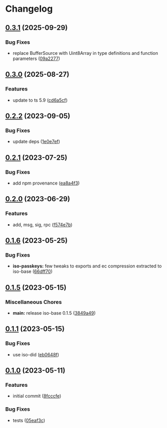 # Changelog

## [0.3.1](https://github.com/hugomrdias/iso-repo/compare/iso-passkeys-v0.3.0...iso-passkeys-v0.3.1) (2025-09-29)


### Bug Fixes

* replace BufferSource with Uint8Array in type definitions and function parameters ([09a2277](https://github.com/hugomrdias/iso-repo/commit/09a2277ee5587091bb1b7152d479c1a608ef0d82))

## [0.3.0](https://github.com/hugomrdias/iso-repo/compare/iso-passkeys-v0.2.2...iso-passkeys-v0.3.0) (2025-08-27)


### Features

* update to ts 5.9 ([cd6a5cf](https://github.com/hugomrdias/iso-repo/commit/cd6a5cfcdeaf7dcc614b50d30ba0f8b82e304e06))

## [0.2.2](https://github.com/hugomrdias/iso-repo/compare/iso-passkeys-v0.2.1...iso-passkeys-v0.2.2) (2023-09-05)


### Bug Fixes

* update deps ([1e0e7ef](https://github.com/hugomrdias/iso-repo/commit/1e0e7ef49e0d48719672129d8aff5c4ddd225ad8))

## [0.2.1](https://github.com/hugomrdias/iso-repo/compare/iso-passkeys-v0.2.0...iso-passkeys-v0.2.1) (2023-07-25)


### Bug Fixes

* add npm provenance ([ea8a4f3](https://github.com/hugomrdias/iso-repo/commit/ea8a4f3125d0775e92ed03f804344be2be66f05c))

## [0.2.0](https://github.com/hugomrdias/iso-repo/compare/iso-passkeys-v0.1.6...iso-passkeys-v0.2.0) (2023-06-29)


### Features

* add, msg, sig, rpc ([f574e7b](https://github.com/hugomrdias/iso-repo/commit/f574e7bbba8fcc783f534a669ef156071afc804f))

## [0.1.6](https://github.com/hugomrdias/iso-repo/compare/iso-passkeys-v0.1.5...iso-passkeys-v0.1.6) (2023-05-25)


### Bug Fixes

* **iso-passkeys:** few tweaks to exports and ec compression extracted to iso-base ([66dff70](https://github.com/hugomrdias/iso-repo/commit/66dff707b45ecc7d47385df80d457685bffcc6da))

## [0.1.5](https://github.com/hugomrdias/iso-repo/compare/iso-passkeys-v0.1.1...iso-passkeys-v0.1.5) (2023-05-15)


### Miscellaneous Chores

* **main:** release iso-base 0.1.5 ([3849a49](https://github.com/hugomrdias/iso-repo/commit/3849a49eb867fbdaf3ed95173144b448d4a42f4c))

## [0.1.1](https://github.com/hugomrdias/iso-repo/compare/iso-passkeys-v0.1.0...iso-passkeys-v0.1.1) (2023-05-15)


### Bug Fixes

* use iso-did ([eb0648f](https://github.com/hugomrdias/iso-repo/commit/eb0648f046015d52be8fb71307365ab509a889d3))

## [0.1.0](https://github.com/hugomrdias/iso-repo/compare/iso-passkeys-v0.0.1...iso-passkeys-v0.1.0) (2023-05-11)


### Features

* initial commit ([8fcccfe](https://github.com/hugomrdias/iso-repo/commit/8fcccfeecd264d7d1bc0b73a2cfbeefb6b983df6))


### Bug Fixes

* tests ([05eaf3c](https://github.com/hugomrdias/iso-repo/commit/05eaf3c8a6e31b0cbba1933f266bd6353f387885))
